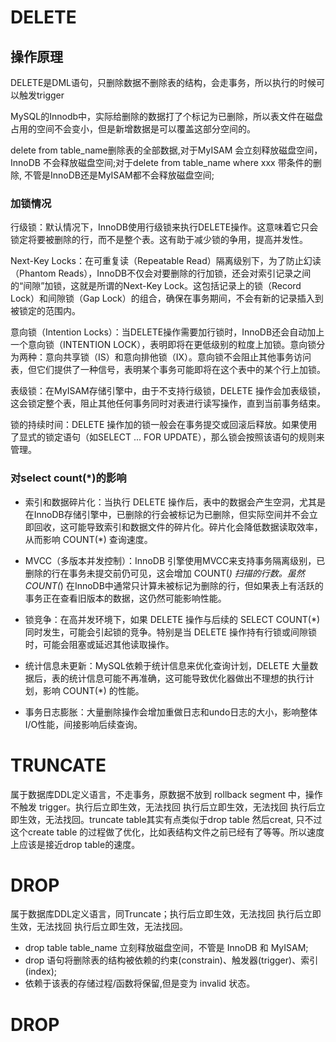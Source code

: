 # DELETE
## 操作原理
DELETE是DML语句，只删除数据不删除表的结构，会走事务，所以执行的时候可以触发trigger

MySQL的Innodb中，实际给删除的数据打了个标记为已删除，所以表文件在磁盘占用的空间不会变小，但是新增数据是可以覆盖这部分空间的。

delete from table_name删除表的全部数据,对于MyISAM 会立刻释放磁盘空间，InnoDB 不会释放磁盘空间;对于delete from table_name where xxx 带条件的删除, 不管是InnoDB还是MyISAM都不会释放磁盘空间;
### 加锁情况
行级锁：默认情况下，InnoDB使用行级锁来执行DELETE操作。这意味着它只会锁定将要被删除的行，而不是整个表。这有助于减少锁的争用，提高并发性。

Next-Key Locks：在可重复读（Repeatable Read）隔离级别下，为了防止幻读（Phantom Reads），InnoDB不仅会对要删除的行加锁，还会对索引记录之间的“间隙”加锁，这就是所谓的Next-Key Lock。这包括记录上的锁（Record Lock）和间隙锁（Gap Lock）的组合，确保在事务期间，不会有新的记录插入到被锁定的范围内。

意向锁（Intention Locks）：当DELETE操作需要加行锁时，InnoDB还会自动加上一个意向锁（INTENTION LOCK），表明即将在更低级别的粒度上加锁。意向锁分为两种：意向共享锁（IS）和意向排他锁（IX）。意向锁不会阻止其他事务访问表，但它们提供了一种信号，表明某个事务可能即将在这个表中的某个行上加锁。

表级锁：在MyISAM存储引擎中，由于不支持行级锁，DELETE 操作会加表级锁，这会锁定整个表，阻止其他任何事务同时对表进行读写操作，直到当前事务结束。

锁的持续时间：DELETE 操作加的锁一般会在事务提交或回滚后释放。如果使用了显式的锁定语句（如SELECT ... FOR UPDATE），那么锁会按照该语句的规则来管理。

### 对select count(*)的影响

* 索引和数据碎片化：当执行 DELETE 操作后，表中的数据会产生空洞，尤其是在InnoDB存储引擎中，已删除的行会被标记为已删除，但实际空间并不会立即回收，这可能导致索引和数据文件的碎片化。碎片化会降低数据读取效率，从而影响 COUNT(*) 查询速度。

* MVCC（多版本并发控制）：InnoDB 引擎使用MVCC来支持事务隔离级别，已删除的行在事务未提交前仍可见，这会增加 COUNT(*) 扫描的行数。虽然 COUNT(*) 在InnoDB中通常只计算未被标记为删除的行，但如果表上有活跃的事务正在查看旧版本的数据，这仍然可能影响性能。

* 锁竞争：在高并发环境下，如果 DELETE 操作与后续的 SELECT COUNT(*) 同时发生，可能会引起锁的竞争。特别是当 DELETE 操作持有行锁或间隙锁时，可能会阻塞或延迟其他读取操作。

* 统计信息未更新：MySQL依赖于统计信息来优化查询计划，DELETE 大量数据后，表的统计信息可能不再准确，这可能导致优化器做出不理想的执行计划，影响 COUNT(*) 的性能。

* 事务日志膨胀：大量删除操作会增加重做日志和undo日志的大小，影响整体I/O性能，间接影响后续查询。

# TRUNCATE
属于数据库DDL定义语言，不走事务，原数据不放到 rollback segment 中，操作不触发 trigger。执行后立即生效，无法找回 执行后立即生效，无法找回 执行后立即生效，无法找回。truncate table其实有点类似于drop table 然后creat,
只不过这个create table 的过程做了优化，比如表结构文件之前已经有了等等。所以速度上应该是接近drop table的速度。

# DROP
属于数据库DDL定义语言，同Truncate；执行后立即生效，无法找回 执行后立即生效，无法找回 执行后立即生效，无法找回。
* drop table table_name 立刻释放磁盘空间，不管是 InnoDB 和 MyISAM;
* drop 语句将删除表的结构被依赖的约束(constrain)、触发器(trigger)、索引(index);
* 依赖于该表的存储过程/函数将保留,但是变为 invalid 状态。






# DROP


